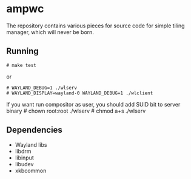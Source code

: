 
ampwc
=====

The repository contains various pieces for source code for
simple tiling manager, which will never be born.

Running
-------

    # make test

or

    # WAYLAND_DEBUG=1 ./wlserv
    # WAYLAND_DISPLAY=wayland-0 WAYLAND_DEBUG=1 ./wlclient

If you want run compositor as user, you should add SUID bit to server binary
    # chown root:root ./wlserv
    # chmod a+s ./wlserv

Dependencies
------------

* Wayland libs
* libdrm
* libinput
* libudev
* xkbcommon
